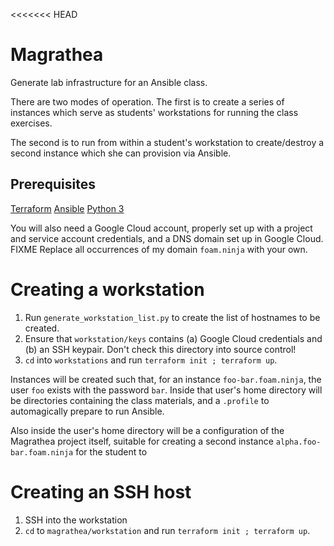 <<<<<<< HEAD
# Magrathea

Generate lab infrastructure for an Ansible class.

There are two modes of operation. The first is to create a series of
instances which serve as students' workstations for running the class
exercises.

The second is to run from within a student's workstation to
create/destroy a second instance which she can provision via Ansible.


## Prerequisites

[Terraform](http://terraform.io)
[Ansible](http://ansible.com)
[Python 3](docs.python-guide.org)

You will also need a Google Cloud account, properly set up with a
project and service account credentials, and a DNS domain set up in
Google Cloud. FIXME Replace all occurrences of my domain `foam.ninja`
with your own.


# Creating a workstation

1. Run `generate_workstation_list.py` to create the list of hostnames
   to be created.
2. Ensure that `workstation/keys` contains (a) Google Cloud
   credentials and (b) an SSH keypair. Don't check this directory into
   source control!
3. `cd` into `workstations` and run `terraform init ; terraform up`.

Instances will be created such that, for an instance
`foo-bar.foam.ninja`, the user `foo` exists with the password `bar`.
Inside that user's home directory will be directories containing the
class materials, and a `.profile` to automagically prepare to run
Ansible.

Also inside the user's home directory will be a configuration of the
Magrathea project itself, suitable for creating a second instance
`alpha.foo-bar.foam.ninja` for the student to 


# Creating an SSH host

1. SSH into the workstation
2. `cd` to `magrathea/workstation` and run `terraform init ; terraform up`.

